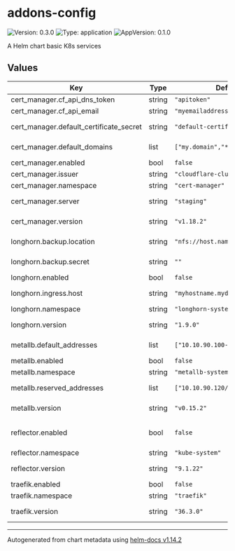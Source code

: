 # addons-config

![Version: 0.3.0](https://img.shields.io/badge/Version-0.3.0-informational?style=flat-square) ![Type: application](https://img.shields.io/badge/Type-application-informational?style=flat-square) ![AppVersion: 0.1.0](https://img.shields.io/badge/AppVersion-0.1.0-informational?style=flat-square)

A Helm chart basic K8s services

## Values

| Key | Type | Default | Description |
|-----|------|---------|-------------|
| cert_manager.cf_api_dns_token | string | `"apitoken"` | cloudflare API token |
| cert_manager.cf_api_email | string | `"myemailaddress"` | cloudflare email address |
| cert_manager.default_certificate_secret | string | `"default-certificate-secret"` | name of the secret that will hold the default certificate |
| cert_manager.default_domains | list | `["my.domain","*.my.domain"]` | list of domains to be valid in the default certificate |
| cert_manager.enabled | bool | `false` | flag to enable or disable cert-manager |
| cert_manager.issuer | string | `"cloudflare-clusterissuer"` | name of the ClusterIssuer to be created |
| cert_manager.namespace | string | `"cert-manager"` | target namespace for cert-manager |
| cert_manager.server | string | `"staging"` | LetsEncrypt server to use, should be `staging` or `production` |
| cert_manager.version | string | `"v1.18.2"` | version of cert-manager helm chart from https://charts.jetstack.io |
| longhorn.backup.location | string | `"nfs://host.name:/export/path"` | backup target for longhorn volumes, and optional secret with credentials |
| longhorn.backup.secret | string | `""` | optional, existing, secret if neededd to access the backup location |
| longhorn.enabled | bool | `false` | flag to enable or disable longhorn |
| longhorn.ingress.host | string | `"myhostname.mydomain"` | hostname for ingress to the longhorn dasshboard |
| longhorn.namespace | string | `"longhorn-system"` | target namespace for longhorn |
| longhorn.version | string | `"1.9.0"` | version of the longhorn helm chart from https://charts.longhorn.io |
| metallb.default_addresses | list | `["10.10.90.100-10.10.90.110"]` | list of address ranges for automatically assignable addresses |
| metallb.enabled | bool | `false` | flag to enable or disable metallb |
| metallb.namespace | string | `"metallb-system"` | target namespace for metallb |
| metallb.reserved_addresses | list | `["10.10.90.120/30"]` | list of address ranges that need to be explictly requested for an Ingress/Service |
| metallb.version | string | `"v0.15.2"` | version of the metallb chart from https://metallb.github.io/metallb |
| reflector.enabled | bool | `false` | flag to enable or disable the deployment of https://github.com/emberstack/kubernetes-reflector |
| reflector.namespace | string | `"kube-system"` | target namespace for reflector |
| reflector.version | string | `"9.1.22"` | version of reflector helm chart from https://emberstack.github.io/helm-charts |
| traefik.enabled | bool | `false` | flag to enable or disable traefik |
| traefik.namespace | string | `"traefik"` | target namespace for traefik |
| traefik.version | string | `"36.3.0"` | version of the traefik helm chart from https://traefik.github.io/charts |

----------------------------------------------
Autogenerated from chart metadata using [helm-docs v1.14.2](https://github.com/norwoodj/helm-docs/releases/v1.14.2)
